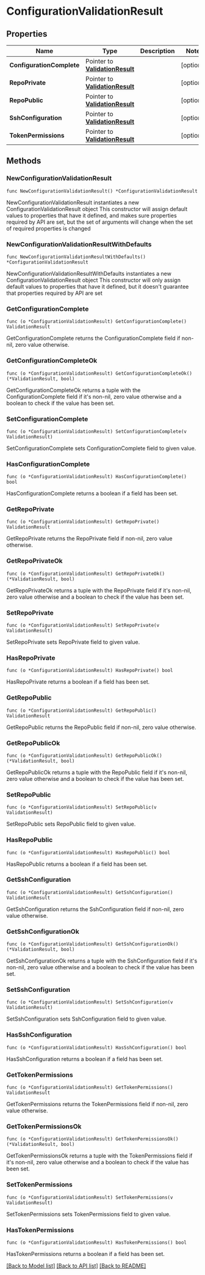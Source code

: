 # ConfigurationValidationResult

## Properties

Name | Type | Description | Notes
------------ | ------------- | ------------- | -------------
**ConfigurationComplete** | Pointer to [**ValidationResult**](ValidationResult.md) |  | [optional] 
**RepoPrivate** | Pointer to [**ValidationResult**](ValidationResult.md) |  | [optional] 
**RepoPublic** | Pointer to [**ValidationResult**](ValidationResult.md) |  | [optional] 
**SshConfiguration** | Pointer to [**ValidationResult**](ValidationResult.md) |  | [optional] 
**TokenPermissions** | Pointer to [**ValidationResult**](ValidationResult.md) |  | [optional] 

## Methods

### NewConfigurationValidationResult

`func NewConfigurationValidationResult() *ConfigurationValidationResult`

NewConfigurationValidationResult instantiates a new ConfigurationValidationResult object
This constructor will assign default values to properties that have it defined,
and makes sure properties required by API are set, but the set of arguments
will change when the set of required properties is changed

### NewConfigurationValidationResultWithDefaults

`func NewConfigurationValidationResultWithDefaults() *ConfigurationValidationResult`

NewConfigurationValidationResultWithDefaults instantiates a new ConfigurationValidationResult object
This constructor will only assign default values to properties that have it defined,
but it doesn't guarantee that properties required by API are set

### GetConfigurationComplete

`func (o *ConfigurationValidationResult) GetConfigurationComplete() ValidationResult`

GetConfigurationComplete returns the ConfigurationComplete field if non-nil, zero value otherwise.

### GetConfigurationCompleteOk

`func (o *ConfigurationValidationResult) GetConfigurationCompleteOk() (*ValidationResult, bool)`

GetConfigurationCompleteOk returns a tuple with the ConfigurationComplete field if it's non-nil, zero value otherwise
and a boolean to check if the value has been set.

### SetConfigurationComplete

`func (o *ConfigurationValidationResult) SetConfigurationComplete(v ValidationResult)`

SetConfigurationComplete sets ConfigurationComplete field to given value.

### HasConfigurationComplete

`func (o *ConfigurationValidationResult) HasConfigurationComplete() bool`

HasConfigurationComplete returns a boolean if a field has been set.

### GetRepoPrivate

`func (o *ConfigurationValidationResult) GetRepoPrivate() ValidationResult`

GetRepoPrivate returns the RepoPrivate field if non-nil, zero value otherwise.

### GetRepoPrivateOk

`func (o *ConfigurationValidationResult) GetRepoPrivateOk() (*ValidationResult, bool)`

GetRepoPrivateOk returns a tuple with the RepoPrivate field if it's non-nil, zero value otherwise
and a boolean to check if the value has been set.

### SetRepoPrivate

`func (o *ConfigurationValidationResult) SetRepoPrivate(v ValidationResult)`

SetRepoPrivate sets RepoPrivate field to given value.

### HasRepoPrivate

`func (o *ConfigurationValidationResult) HasRepoPrivate() bool`

HasRepoPrivate returns a boolean if a field has been set.

### GetRepoPublic

`func (o *ConfigurationValidationResult) GetRepoPublic() ValidationResult`

GetRepoPublic returns the RepoPublic field if non-nil, zero value otherwise.

### GetRepoPublicOk

`func (o *ConfigurationValidationResult) GetRepoPublicOk() (*ValidationResult, bool)`

GetRepoPublicOk returns a tuple with the RepoPublic field if it's non-nil, zero value otherwise
and a boolean to check if the value has been set.

### SetRepoPublic

`func (o *ConfigurationValidationResult) SetRepoPublic(v ValidationResult)`

SetRepoPublic sets RepoPublic field to given value.

### HasRepoPublic

`func (o *ConfigurationValidationResult) HasRepoPublic() bool`

HasRepoPublic returns a boolean if a field has been set.

### GetSshConfiguration

`func (o *ConfigurationValidationResult) GetSshConfiguration() ValidationResult`

GetSshConfiguration returns the SshConfiguration field if non-nil, zero value otherwise.

### GetSshConfigurationOk

`func (o *ConfigurationValidationResult) GetSshConfigurationOk() (*ValidationResult, bool)`

GetSshConfigurationOk returns a tuple with the SshConfiguration field if it's non-nil, zero value otherwise
and a boolean to check if the value has been set.

### SetSshConfiguration

`func (o *ConfigurationValidationResult) SetSshConfiguration(v ValidationResult)`

SetSshConfiguration sets SshConfiguration field to given value.

### HasSshConfiguration

`func (o *ConfigurationValidationResult) HasSshConfiguration() bool`

HasSshConfiguration returns a boolean if a field has been set.

### GetTokenPermissions

`func (o *ConfigurationValidationResult) GetTokenPermissions() ValidationResult`

GetTokenPermissions returns the TokenPermissions field if non-nil, zero value otherwise.

### GetTokenPermissionsOk

`func (o *ConfigurationValidationResult) GetTokenPermissionsOk() (*ValidationResult, bool)`

GetTokenPermissionsOk returns a tuple with the TokenPermissions field if it's non-nil, zero value otherwise
and a boolean to check if the value has been set.

### SetTokenPermissions

`func (o *ConfigurationValidationResult) SetTokenPermissions(v ValidationResult)`

SetTokenPermissions sets TokenPermissions field to given value.

### HasTokenPermissions

`func (o *ConfigurationValidationResult) HasTokenPermissions() bool`

HasTokenPermissions returns a boolean if a field has been set.


[[Back to Model list]](../README.md#documentation-for-models) [[Back to API list]](../README.md#documentation-for-api-endpoints) [[Back to README]](../README.md)


